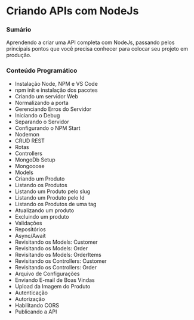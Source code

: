 # Criando APIs com NodeJs

### Sumário
Aprendendo a criar uma API completa com NodeJs, passando pelos principais pontos que você precisa conhecer para colocar seu projeto em produção.

### Conteúdo Programático
* Instalação Node, NPM e VS Code
* npm init e instalação dos pacotes
* Criando um servidor Web
* Normalizando a porta
* Gerenciando Erros do Servidor
* Iniciando o Debug
* Separando o Servidor
* Configurando o NPM Start
* Nodemon
* CRUD REST
* Rotas
* Controllers
* MongoDb Setup
* Mongooose
* Models
* Criando um Produto
* Listando os Produtos
* Listando um Produto pelo slug
* Listando um Produto pelo Id
* Listando os Produtos de uma tag
* Atualizando um produto
* Excluindo um produto
* Validações
* Repositórios
* Async/Await
* Revisitando os Models: Customer
* Revisitando os Models: Order
* Revisitando os Models: OrderItems
* Revisitando os Controllers: Customer
* Revisitando os Controllers: Order
* Arquivo de Configurações
* Enviando E-mail de Boas Vindas
* Upload da Imagem do Produto
* Autenticação
* Autorização
* Habilitando CORS
* Publicando a API

